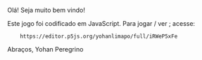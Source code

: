 Olá!
Seja muito bem vindo!

Este jogo foi codificado em JavaScript.
Para jogar / ver ; acesse:

        https://editor.p5js.org/yohanlimapo/full/iRWeP5xFe

Abraços,
    Yohan Peregrino